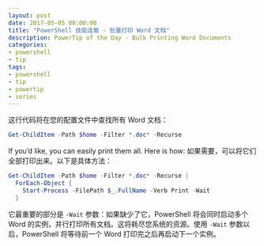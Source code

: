 ```yaml
---
layout: post
date: 2017-05-05 00:00:00
title: "PowerShell 技能连载 - 批量打印 Word 文档"
description: PowerTip of the Day - Bulk Printing Word Documents
categories:
- powershell
- tip
tags:
- powershell
- tip
- powertip
- series
---
```

这行代码将在您的配置文件中查找所有 Word 文档：

```powershell
Get-ChildItem -Path $home -Filter *.doc* -Recurse 
```

If you’d like, you can easily print them all. Here is how:
如果需要，可以将它们全部打印出来。以下是具体方法：

```powershell
Get-ChildItem -Path $home -Filter *.doc* -Recurse |
  ForEach-Object {
    Start-Process -FilePath $_.FullName -Verb Print -Wait
  }
```

它最重要的部分是 `-Wait` 参数：如果缺少了它，PowerShell 将会同时启动多个 Word 的实例，并行打印所有文档。这将耗尽您系统的资源。使用 `-Wait` 参数以后，PowerShell 将等待前一个 Word 打印完之后再启动下一个实例。

<!--本文国际来源：[Bulk Printing Word Documents](http://community.idera.com/powershell/powertips/b/tips/posts/bulk-printing-word-documents)-->
